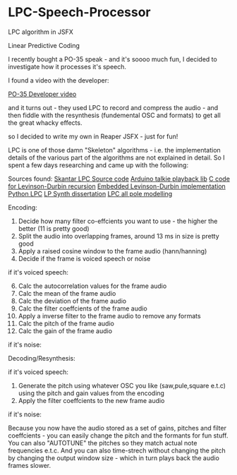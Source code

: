 # LPC-Speech-Processor
LPC algorithm in JSFX

Linear Predictive Coding

I recently bought a PO-35 speak - and it's soooo much fun, I decided to investigate how it processes it's speech.

I found a video with the developer:

[PO-35 Developer video](https://www.youtube.com/watch?v=D730KX75kHk&list=WL&index=1)

and it turns out - they used LPC to record and compress the audio - and then fiddle with the resynthesis (fundemental OSC and formats) to get all the great whacky effects.

so I decided to write my own in Reaper JSFX - just for fun!

LPC is one of those damn "Skeleton" algorithms - i.e. the implementation details of the various part of the algorithms are not explained in detail. So I spent a few days researching and came up with the following:

Sources found:
[Skantar LPC Source code](https://github.com/SKantar/LPC/blob/master/LPC/LPC/main.cpp)
[Arduino talkie playback lib](https://github.com/ArminJo/Talkie/tree/master/src)
[C code for Levinson-Durbin recursion](http://computer-programming-forum.com/47-c-language/5944d236d7d209fa.htm)
[Embedded Levinson-Durbin implementation](https://www.nxp.com/docs/en/application-note/AN2197.pdf)
[Python LPC](https://www.kuniga.me/blog/2021/05/13/lpc-in-python.html)
[LP Synth dissertation](https://core.ac.uk/download/pdf/11040755.pdf)
[LPC all pole modelling](https://ccrma.stanford.edu/~hskim08/lpc/)

Encoding:

1) Decide how many filter co-effcients you want to use - the higher the better (11 is pretty good)
2) Split the audio into overlapping frames, around 13 ms in size is pretty good
3) Apply a raised cosine window to the frame audio (hann/hanning)
4) Decide if the frame is voiced speech or noise

if it's voiced speech:

6) Calc the autocorrelation values for the frame audio
7) Calc the mean of the frame audio
8) Calc the deviation of the frame audio
9) Calc the filter coeffcients of the frame audio
10) Apply a inverse filter to the frame audio to remove any formats
11) Calc the pitch of the frame audio
12) Calc the gain of the frame audio
  
if it's noise:

Decoding/Resynthesis:

if it's voiced speech:

  1) Generate the pitch using whatever OSC you like (saw,pule,square e.t.c) using the pitch and gain values from the encoding
  2) Apply the filter coeffcients to the new frame audio

if it's noise:


Because you now have the audio stored as a set of gains, pitches and filter coeffcients - you can easily change the pitch and the formants for fun stuff. You can also "AUTOTUNE" the pitches so they match actual note frequencies e.t.c. And you can also time-strech without changing the pitch by changing the output window size - which in turn plays back the audio frames slower.

